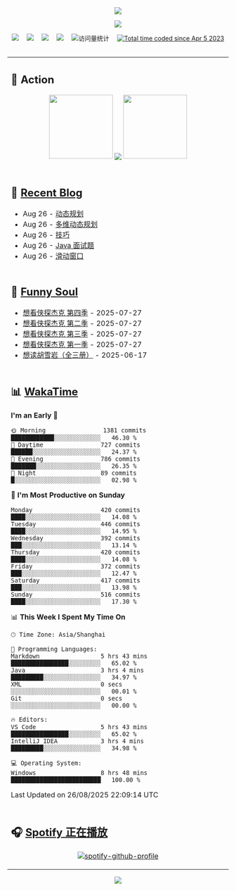 <div align="center">

<img src="https://capsule-render.vercel.app/api?type=waving&color=timeGradient&height=300&&section=header&text=HI%20THERE!&fontSize=90&fontAlign=50&fontAlignY=30&desc=I%E2%80%99m%20@LI%20SIR%20%F0%9F%91%8B&descAlign=50&descSize=30&descAlignY=60&animation=twinkling" />

<div align="center">

  <!-- knock code pictures 敲代码的图片 -->
  <img order-radius="100px" src="https://img.lisir.me/image/my/001.gif"><br>

  <!-- profile logo 个人资料徽标 -->
  <div align="center">
    <a href="https://lisir.me/" title="点击跳转"><img src="https://img.shields.io/badge/Blog-%E4%B8%AA%E4%BA%BA%E5%8D%9A%E5%AE%A2-red"></a>&emsp;
    <a href="https://photo.lisir.me/" title="点击跳转"><img src="https://img.shields.io/badge/Photo-%E6%97%B6%E5%85%89%E7%9B%B8%E5%86%8C-blue"></a>&emsp;
    <a href="https://cloud.lisir.me/" title="点击跳转"><img src="https://img.shields.io/badge/Cloud%20Disk-%E6%88%91%E7%9A%84%E4%BA%91%E7%9B%98-green"></a>&emsp;
    <a href="https://nz.lisir.me/" title="点击跳转"><img src="https://img.shields.io/badge/%E5%93%AA%E5%90%92-%E7%9B%91%E6%8E%A7%E9%9D%A2%E6%9D%BF-blueviolet"></a>&emsp;
    <!-- visitor -->
    <img src="https://komarev.com/ghpvc/?username=wkwbk&label=Views&color=orange&style=flat" alt="访问量统计" />&emsp;
    <a href="https://wakatime.com/@2237354f-824a-4472-ae76-c1eca96c8908"><img src="https://wakatime.com/badge/user/2237354f-824a-4472-ae76-c1eca96c8908.svg" alt="Total time coded since Apr 5 2023" /></a>
  </div>

</div>

<br>

<div align="center">

<table>

<tr><td>

## 🚀 Action

<!-- github-readme-streak-stats 连续提交代码天数记录 -->
<div align="center">
  <img width="145" src="https://img.lisir.me/image/my/002.png">
  <img align="center" src="https://github-readme-stats.vercel.app/api?username=wkwbk&show_icons=true&theme=transparent">
  <img width="145" src="https://img.lisir.me/image/my/001.png">
</div>

<br>

</td></tr>

<tr><td>

<!-- 近期博客 -->
## 📃 [Recent Blog](https://lisir.me/)

<!-- feed start -->
- Aug 26 - [动态规划](https://lisir.me/Notes/Job/算法题解/14.动态规划)
- Aug 26 - [多维动态规划](https://lisir.me/Notes/Job/算法题解/15.多维动态规划)
- Aug 26 - [技巧](https://lisir.me/Notes/Job/算法题解/16.技巧)
- Aug 26 - [Java 面试题](https://lisir.me/Notes/Job/面试题解/05.Java-面试题)
- Aug 26 - [滑动窗口](https://lisir.me/Notes/Job/算法题解/02.滑动窗口)
<!-- feed end -->

</td></tr>

<tr><td>

<!-- 豆瓣 -->
## 🤾 [Funny Soul](https://movie.douban.com/people/li778057151)

<!-- START_SECTION:douban -->
* <a href='https://movie.douban.com/subject/37067733/' target='_blank'>想看侠探杰克 第四季</a> - 2025-07-27
* <a href='https://movie.douban.com/subject/35763119/' target='_blank'>想看侠探杰克 第二季</a> - 2025-07-27
* <a href='https://movie.douban.com/subject/36670568/' target='_blank'>想看侠探杰克 第三季</a> - 2025-07-27
* <a href='https://movie.douban.com/subject/30378897/' target='_blank'>想看侠探杰克 第一季</a> - 2025-07-27
* <a href='https://book.douban.com/subject/1752349/' target='_blank'>想读胡雪岩（全三册）</a> - 2025-06-17
<!-- END_SECTION:douban -->

</td></tr>

<tr><td>

<!-- wakatime 统计 -->
## 📊 [WakaTime](https://wakatime.com/@wkwbk)

<!--START_SECTION:waka-->
**I'm an Early 🐤** 

```text
🌞 Morning                1381 commits        ████████████░░░░░░░░░░░░░   46.30 % 
🌆 Daytime                727 commits         ██████░░░░░░░░░░░░░░░░░░░   24.37 % 
🌃 Evening                786 commits         ███████░░░░░░░░░░░░░░░░░░   26.35 % 
🌙 Night                  89 commits          █░░░░░░░░░░░░░░░░░░░░░░░░   02.98 % 
```
📅 **I'm Most Productive on Sunday** 

```text
Monday                   420 commits         ████░░░░░░░░░░░░░░░░░░░░░   14.08 % 
Tuesday                  446 commits         ████░░░░░░░░░░░░░░░░░░░░░   14.95 % 
Wednesday                392 commits         ███░░░░░░░░░░░░░░░░░░░░░░   13.14 % 
Thursday                 420 commits         ████░░░░░░░░░░░░░░░░░░░░░   14.08 % 
Friday                   372 commits         ███░░░░░░░░░░░░░░░░░░░░░░   12.47 % 
Saturday                 417 commits         ███░░░░░░░░░░░░░░░░░░░░░░   13.98 % 
Sunday                   516 commits         ████░░░░░░░░░░░░░░░░░░░░░   17.30 % 
```


📊 **This Week I Spent My Time On** 

```text
🕑︎ Time Zone: Asia/Shanghai

💬 Programming Languages: 
Markdown                 5 hrs 43 mins       ████████████████░░░░░░░░░   65.02 % 
Java                     3 hrs 4 mins        █████████░░░░░░░░░░░░░░░░   34.97 % 
XML                      0 secs              ░░░░░░░░░░░░░░░░░░░░░░░░░   00.01 % 
Git                      0 secs              ░░░░░░░░░░░░░░░░░░░░░░░░░   00.00 % 

🔥 Editors: 
VS Code                  5 hrs 43 mins       ████████████████░░░░░░░░░   65.02 % 
IntelliJ IDEA            3 hrs 4 mins        █████████░░░░░░░░░░░░░░░░   34.98 % 

💻 Operating System: 
Windows                  8 hrs 48 mins       █████████████████████████   100.00 % 
```


 Last Updated on 26/08/2025 22:09:14 UTC
<!--END_SECTION:waka-->

</td></tr>

<tr><td>

## 🎧 [Spotify 正在播放](https://open.spotify.com/user/31s4ftvnfnus65uynvxmxu7rkfom)

<div align="center">

  [![spotify-github-profile](https://spotify-github-profile.kittinanx.com/api/view?uid=31s4ftvnfnus65uynvxmxu7rkfom&cover_image=true&theme=default&show_offline=true&background_color=121212&interchange=true&bar_color_cover=true)](https://spotify-github-profile.kittinanx.com/api/view?uid=31s4ftvnfnus65uynvxmxu7rkfom&redirect=true)

</div>

</td></tr>

</table>

</div>

<img src="https://capsule-render.vercel.app/api?type=waving&color=timeGradient&height=300&&section=footer&text=THE%20END!&fontSize=90&fontAlign=50&fontAlignY=70&desc=Hope%20your%20program%20is%20bug-free!&descAlign=50&descSize=30&descAlignY=40&animation=twinkling" />

</div>
